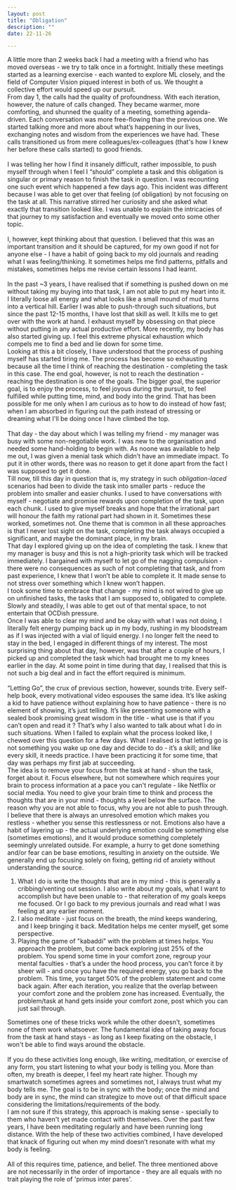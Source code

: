 ```yaml
---
layout: post
title: "Obligation"
description: ""
date: 22-11-26

---
```

A little more than 2 weeks back I had a meeting with a friend who has moved overseas - we try to talk once in a fortnight. Initially these meetings started as a learning exercise - each wanted to explore ML closely, and the field of Computer Vision piqued interest in both of us. We thought a collective effort would speed up our pursuit.<br>
From day 1, the calls had the quality of profoundness. With each iteration, however, the nature of calls changed. They became warmer, more comforting, and shunned the quality of a meeting, something agenda-driven. Each conversation was more free-flowing than the previous one. We started talking more and more about what’s happening in our lives, exchanging notes and wisdom from the experiences we have had. These calls transitioned us from mere colleagues/ex-colleagues (that's how I knew her before these calls started) to good friends.<br><br>
I was telling her how I find it insanely difficult, rather impossible, to push myself through when I feel I “should” complete a task and this obligation is singular or primary reason to finish the task in question. I was recounting one such event which happened a few days ago. This incident was different because I was able to get over that feeling (of obligation) by not focusing on the task at all. This narrative stirred her curiosity and she asked what exactly that transition looked like. I was unable to explain the intricacies of that journey to my satisfaction and eventually we moved onto some other topic.<br><br>
I, however, kept thinking about that question. I believed that this was an important transition and it should be captured, for my own good if not for anyone else - I have a habit of going back to my old journals and reading what I was feeling/thinking. It sometimes helps me find patterns, pitfalls and mistakes, sometimes helps me revise certain lessons I had learnt.<br><br>
In the past ~3 years, I have realised that if something is pushed down on me without taking my buying into that task, I am not able to put my heart into it. I literally loose all energy and what looks like a small mound of mud turns into a vertical hill. Earlier I was able to push-through such situations, but since the past 12-15 months, I have lost that skill as well. It kills me to get over with the work at hand. I exhaust myself by obsessing on that piece without putting in any actual productive effort. More recently, my body has also started giving up. I feel this extreme physical exhaustion which compels me to find a bed and lie down for some time. <br>
Looking at this a bit closely, I have understood that the process of pushing myself has started tiring me. The process has become so exhausting because all the time I think of reaching the destination - completing the task in this case. The end goal, however, is not to reach the destination - reaching the destination is one of the goals. The bigger goal, the superior goal, is to enjoy the process, to feel joyous during the pursuit, to feel fulfilled while putting time, mind, and body into the grind. That has been possible for me only when I am curious as to how to do instead of how fast; when I am absorbed in figuring out the path instead of stressing or dreaming what I'll be doing once I have climbed the top.<br><br>
That day - the day about which I was telling my friend - my manager was busy with some non-negotiable work. I was new to the organisation and needed some hand-holding to begin with. As noone was available to help me out, I was given a menial task which didn’t have an immediate impact. To put it in other words, there was no reason to get it done apart from the fact I was supposed to get it done.<br>
Till now, till this day in question that is, my strategy in such <em>obligation-laced</em> scenarios had been to divide the task into smaller parts - reduce the problem into smaller and easier chunks. I used to have conversations with myself - negotiate and promise rewards upon completion of the task, upon each chunk. I used to give myself breaks and hope that the irrational part will honour the faith my rational part had shown in it. Sometimes these worked, sometimes not. One theme that is common in all these approaches is that I never lost sight on the task, completing the task always occupied a significant, and maybe the dominant place, in my brain.<br>
That day I explored giving up on the idea of completing the task. I knew that my manager is busy and this is not a high-priority task which will be tracked immediately. I bargained with myself to let go of the nagging compulsion - there were no consequences as such of not completing that task, and from past experience, I knew that I won’t be able to complete it. It made sense to not stress over something which I knew won’t happen.<br>
I took some time to embrace that change - my mind is not wired to give up on unfinished tasks, the tasks that I am supposed to, obligated to complete. Slowly and steadily, I was able to get out of that mental space, to not entertain that OCDish pressure.<br>
Once I was able to clear my mind and be okay with what I was not doing, I literally felt energy pumping back up in my body, rushing in my bloodstream as if I was injected with a vial of liquid energy. I no longer felt the need to stay in the bed, I engaged in different things of my interest. The most surprising thing about that day, however, was that after a couple of hours, I picked up and completed the task which had brought me to my knees earlier in the day. At some point in time during that day, I realised that this is not such a big deal and in fact the effort required is minimum.<br><br>
“Letting Go”, the crux of previous section, however, sounds trite. Every self-help book, every motivational video espouses the same idea. It’s like asking a kid to have patience without explaining how to have patience - there is no element of showing, it’s just telling. It’s like presenting someone with a sealed book promising great wisdom in the title - what use is that if you can’t open and read it ? That’s why I also wanted to talk about what I do in such situations. When I failed to explain what the process looked like, I chewed over this question for a few days. What I realised is that letting go is not something you wake up one day and decide to do - it’s a skill; and like every skill, it needs practice. I have been practicing it for some time, that day was perhaps my first jab at succeeding.<br>
The idea is to remove your focus from the task at hand - shun the task, forget about it. Focus elsewhere, but not somewhere which requires your brain to process information at a pace you can't regulate - like Netflix or social media. You need to give your brain time to think and process the thoughts that are in your mind - thoughts a level below the surface. The reason why you are not able to focus, why you are not able to push through.<br>
I believe that there is always an unresolved emotion which makes you restless - whether you sense this restlessness or not. Emotions also have a habit of layering up - the actual underlying emotion could be something else (sometimes emotions), and it would produce something completely seemingly unrelated outside. For example, a hurry to get done something and/or fear can be base emotions, resulting in anxiety on the outside. We generally end up focusing solely on fixing, getting rid of anxiety without understanding the source.<br>
1. What I do is write the thoughts that are in my mind - this is generally a cribbing/venting out session. I also write about my goals, what I want to accomplish but have been unable to - that reiteration of my goals keeps me focused. Or I go back to my previous journals and read what I was feeling at any earlier moment. 
2. I also meditate - just focus on the breath, the mind keeps wandering, and I keep bringing it back. Meditation helps me center myself, get some perspective.
3. Playing the game of "kabaddi" with the problem at times helps. You approach the problem, but come back exploring just 25% of the problem. You spend some time in your comfort zone, regroup your mental faculties - that’s a under the hood process, you can’t force it by sheer will - and once you have the required energy, you go back to the problem. This time, you target 50% of the problem statement and come back again. After each iteration, you realize that the overlap between your comfort zone and the problem zone has increased. Eventually, the problem/task at hand gets inside your comfort zone, post which you can just sail through.


Sometimes one of these tricks work while the other doesn't, sometimes none of them work whatsoever. The fundamental idea of taking away focus from the task at hand stays - as long as I keep fixating on the obstacle, I won't be able to find ways around the obstacle.<br><br>
If you do these activities long enough, like writing, meditation, or exercise of any form, you start listening to what your body is telling you. More than often, my breath is deeper, I feel my heart rate higher. Though my smartwatch sometimes agrees and sometimes not, I always trust what my body tells me. The goal is to be in sync with the body; once the mind and body are in sync, the mind can strategize to move out of that difficult space considering the limitations/requirements of the body.<br>
I am not sure if this strategy, this approach is making sense - specially to them who haven't yet made contact with themselves. Over the past few years, I have been meditating regularly and have been running long distance. With the help of these two activities combined, I have developed that knack of figuring out when my mind doesn’t resonate with what my body is feeling.<br><br>
All of this requires time, patience, and belief. The three mentioned above are not necessarily in the order of importance - they are all equals with no trait playing the role of 'primus inter pares'.